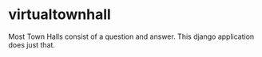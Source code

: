 # virtualtownhall
Most Town Halls consist of a question and answer. This django application does just that. 
